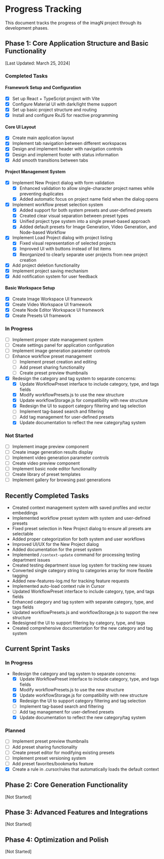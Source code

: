 # Progress Tracking

This document tracks the progress of the imagN project through its development phases.

## Phase 1: Core Application Structure and Basic Functionality
[Last Updated: March 25, 2024]

### Completed Tasks

#### Framework Setup and Configuration
- [x] Set up React + TypeScript project with Vite
- [x] Configure Material UI with dark/light theme support
- [x] Set up basic project structure and routing
- [x] Install and configure RxJS for reactive programming

#### Core UI Layout
- [x] Create main application layout
- [x] Implement tab navigation between different workspaces
- [x] Design and implement header with navigation controls
- [x] Design and implement footer with status information
- [x] Add smooth transitions between tabs

#### Project Management System
- [x] Implement New Project dialog with form validation
  - [x] Enhanced validation to allow single-character project names while preventing duplicates
  - [x] Added automatic focus on project name field when the dialog opens
- [x] Implement workflow preset selection system
  - [x] Added support for both system presets and user-defined presets
  - [x] Created clear visual separation between preset types
  - [x] Unified project type system into a single preset-based approach
  - [x] Added default presets for Image Generation, Video Generation, and Node-based Workflow
- [x] Implement Load Project dialog with project listing
  - [x] Fixed visual representation of selected projects
  - [x] Improved UI with buttons instead of list items
  - [x] Reorganized to clearly separate user projects from new project creation
- [x] Add project deletion functionality
- [x] Implement project saving mechanism
- [x] Add notification system for user feedback

#### Basic Workspace Setup
- [x] Create Image Workspace UI framework
- [x] Create Video Workspace UI framework
- [x] Create Node Editor Workspace UI framework
- [x] Create Presets UI framework

### In Progress
- [ ] Implement proper state management system
- [ ] Create settings panel for application configuration
- [ ] Implement image generation parameter controls
- [ ] Enhance workflow preset management
  - [ ] Implement preset creation and editing
  - [ ] Add preset sharing functionality
  - [ ] Create preset preview thumbnails
- [x] Redesign the category and tag system to separate concerns:
  - [x] Update WorkflowPreset interface to include category, type, and tags fields
  - [x] Modify workflowPresets.js to use the new structure
  - [x] Update workflowStorage.js for compatibility with new structure
  - [x] Redesign the UI to support category filtering and tag selection
  - [ ] Implement tag-based search and filtering
  - [ ] Add tag management for user-defined presets
  - [x] Update documentation to reflect the new category/tag system

### Not Started
- [ ] Implement image preview component
- [ ] Create image generation results display
- [ ] Implement video generation parameter controls
- [ ] Create video preview component
- [ ] Implement basic node editor functionality
- [ ] Create library of preset templates
- [ ] Implement gallery for browsing past generations

## Recently Completed Tasks

- Created context management system with saved profiles and vector embeddings
- Implemented workflow preset system with system and user-defined presets
- Fixed preset selection in New Project dialog to ensure all presets are selectable
- Added proper categorization for both system and user workflows
- Improved UI/UX for the New Project dialog
- Added documentation for the preset system
- Implemented `/context-update` command for processing testing department issues
- Created testing department issue log system for tracking new issues
- Converted single category string to categories array for more flexible tagging
- Added new-features-log.md for tracking feature requests
- Implemented auto-load context rule in Cursor
- Updated WorkflowPreset interface to include category, type, and tags fields
- Enhanced category and tag system with separate category, type, and tags fields
- Updated workflowPresets.js and workflowStorage.js to support the new structure
- Redesigned the UI to support filtering by category, type, and tags
- Created comprehensive documentation for the new category and tag system

## Current Sprint Tasks

### In Progress

- Redesign the category and tag system to separate concerns:
  - [x] Update WorkflowPreset interface to include category, type, and tags fields
  - [x] Modify workflowPresets.js to use the new structure
  - [x] Update workflowStorage.js for compatibility with new structure
  - [x] Redesign the UI to support category filtering and tag selection
  - [ ] Implement tag-based search and filtering
  - [ ] Add tag management for user-defined presets
  - [x] Update documentation to reflect the new category/tag system

### Planned

- [ ] Implement preset preview thumbnails
- [ ] Add preset sharing functionality
- [ ] Create preset editor for modifying existing presets
- [ ] Implement preset versioning system
- [ ] Add preset favorites/bookmarks feature
- [x] Create a rule in .cursor/rules that automatically loads the default context

## Phase 2: Core Generation Functionality
[Not Started]

## Phase 3: Advanced Features and Integrations
[Not Started]

## Phase 4: Optimization and Polish
[Not Started]